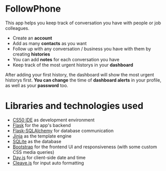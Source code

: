 # FollowPhone

This app helps you keep track of conversation you have with people or job colleagues.

 - Create an **account**
 - Add as many **contacts** as you want
 - Follow up with any conversation / business you have with them by creating **histories**
 - You can add **notes** for each conversation you have
 - Keep track of the most urgent historys in your **dashboard**

After adding your first history, the dashboard will show the most urgent historys first. **You can change** the time of **dashboard alerts** in your profile, as well as your **password** too.

# Libraries and technologies used

- [CS50 IDE](https://cs50.harvard.edu/x/) as development environment
- [Flask](https://flask.palletsprojects.com/en/1.1.x/) for the app's backend
- [Flask-SQLAlchemy](https://flask-sqlalchemy.palletsprojects.com/en/2.x/) for database communication
- [Jinja](https://palletsprojects.com/p/jinja/) as the template engine
- [SQLite](https://www.sqlite.org/) as the database
- [Bootstrap](https://getbootstrap.com/) for the frontend UI and responsiveness (with some custom CSS media queries)
- [Day.js](https://day.js.org/) for client-side date and time
- [Cleave.js](https://nosir.github.io/cleave.js/) for input auto formatting
